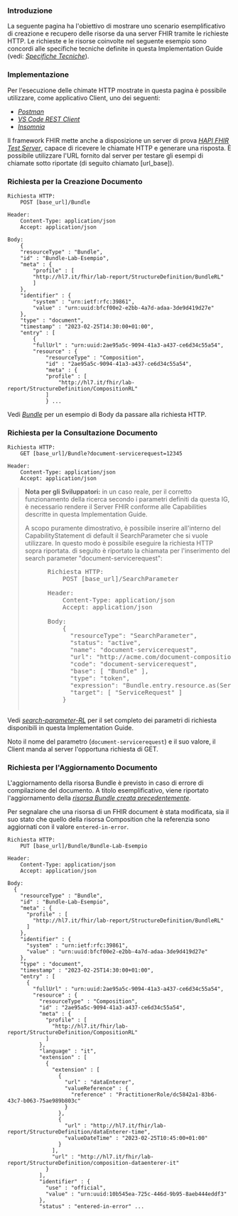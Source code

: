 ### Introduzione
La seguente pagina ha l'obiettivo di mostrare uno scenario esemplificativo di creazione e recupero delle risorse da una server FHIR tramite le richieste HTTP. Le richieste e le risorse coinvolte  nel seguente esempio sono concordi alle specifiche tecniche definite in questa Implementation Guide (vedi: *[Specifiche Tecniche](./specifiche.html)*).  

### Implementazione

Per l'esecuzione delle chimate HTTP mostrate in questa pagina è possibile utilizzare, come applicativo Client, uno dei seguenti:
- *[Postman](https://www.postman.com/downloads/)*
- *[VS Code REST Client](https://marketplace.visualstudio.com/items?itemName=humao.rest-client)* 
- *[Insomnia](https://insomnia.rest/download)*    

Il framework FHIR mette anche a disposizione un server di prova *[HAPI FHIR Test Server](https://hapi.fhir.org/)*, capace di ricevere le chiamate HTTP e generare una risposta. È possibile utilizzare l'URL fornito dal server per testare gli esempi di chiamate sotto riportate (di seguito chiamato [url_base]).

### Richiesta per  la Creazione Documento

```
Richiesta HTTP:
    POST [base_url]/Bundle

Header:
    Content-Type: application/json
    Accept: application/json

Body:
    {
    "resourceType" : "Bundle",
    "id" : "Bundle-Lab-Esempio",
    "meta" : {
        "profile" : [
        "http://hl7.it/fhir/lab-report/StructureDefinition/BundleRL"
        ]
    },
    "identifier" : {
        "system" : "urn:ietf:rfc:39861",
        "value" : "urn:uuid:bfcf00e2-e2bb-4a7d-adaa-3de9d419d27e"
    },
    "type" : "document",
    "timestamp" : "2023-02-25T14:30:00+01:00",
    "entry" : [
        {
        "fullUrl" : "urn:uuid:2ae95a5c-9094-41a3-a437-ce6d34c55a54",
        "resource" : {
            "resourceType" : "Composition",
            "id" : "2ae95a5c-9094-41a3-a437-ce6d34c55a54",
            "meta" : {
            "profile" : [
                "http://hl7.it/fhir/lab-report/StructureDefinition/CompositionRL"
            ]
            } ...

```    
Vedi *[Bundle](./Bundle-Bundle-Lab-Esempio.json.html)* per un esempio di Body da passare alla richiesta HTTP.

### Richiesta per la Consultazione Documento

```
Richiesta HTTP:
    GET [base_url]/Bundle?document-servicerequest=12345

Header:
    Content-Type: application/json
    Accept: application/json
```

<blockquote class="stu-note">
  <p>
    <b>Nota per gli Sviluppatori:</b>
     in un caso reale, per il corretto funzionamento della ricerca secondo i parametri definiti da questa IG, è necessario rendere
     il Server FHIR conforme alle Capabilities descritte in questa Implementation Guide.  
  </p>

  <p>
    A scopo puramente dimostrativo, è possibile inserire all'interno del CapabilityStatement di default il SearchParameter che si vuole utilizzare. In questo modo è possibile eseguire la richiesta HTTP sopra riportata. di seguito è riportato la chiamata per l'inserimento del search parameter "document-servicerequest":
  </p>

  <pre>
      Richiesta HTTP:
          POST [base_url]/SearchParameter

      Header:
          Content-Type: application/json
          Accept: application/json

      Body:
          {
            "resourceType": "SearchParameter",
            "status": "active",
            "name": "document-servicerequest", 
            "url": "http://acme.com/document-composition-search-parameter", 
            "code": "document-servicerequest",
            "base": [ "Bundle" ],
            "type": "token",
            "expression": "Bundle.entry.resource.as(ServiceRequest).identifier",
            "target": [ "ServiceRequest" ]
          }
  </pre>
</blockquote>  

Vedi  *[search-parameter-RL](./artifacts.html#behavior-search-parameters)* per il set completo dei parametri di richiesta disponibili in questa Implementation Guide.

Noto il nome del parametro (`document-servicerequest`) e il suo valore, il Client manda al server l'opportuna richiesta di GET.

### Richiesta per l'Aggiornamento Documento

L'aggiornamento della risorsa Bundle è previsto in caso di errore di compilazione del documento. A titolo esemplificativo, viene riportato l'aggiornamento della *[risorsa Bundle creata precedentemente](./esempio.html#Richiesta-per-la-Consultazione-Documento)*.

Per segnalare che una risorsa di un FHIR document è stata modificata, sia il suo stato che quello della risorsa Composition che la referenzia sono aggiornati con il valore `entered-in-error`.

```
Richiesta HTTP:
    PUT [base_url]/Bundle/Bundle-Lab-Esempio

Header:
    Content-Type: application/json
    Accept: application/json

Body:
  {
    "resourceType" : "Bundle",
    "id" : "Bundle-Lab-Esempio",
    "meta" : {
      "profile" : [
        "http://hl7.it/fhir/lab-report/StructureDefinition/BundleRL"
      ]
    },
    "identifier" : {
      "system" : "urn:ietf:rfc:39861",
      "value" : "urn:uuid:bfcf00e2-e2bb-4a7d-adaa-3de9d419d27e"
    },
    "type" : "document",
    "timestamp" : "2023-02-25T14:30:00+01:00",
    "entry" : [
      {
        "fullUrl" : "urn:uuid:2ae95a5c-9094-41a3-a437-ce6d34c55a54",
        "resource" : {
          "resourceType" : "Composition",
          "id" : "2ae95a5c-9094-41a3-a437-ce6d34c55a54",
          "meta" : {
            "profile" : [
              "http://hl7.it/fhir/lab-report/StructureDefinition/CompositionRL"
            ]
          },
          "language" : "it",
          "extension" : [
            {
              "extension" : [
                {
                  "url" : "dataEnterer",
                  "valueReference" : {
                    "reference" : "PractitionerRole/dc5842a1-83b6-43c7-b063-75ae989b803c"
                  }
                },
                {
                  "url" : "http://hl7.it/fhir/lab-report/StructureDefinition/dataEnterer-time",
                  "valueDateTime" : "2023-02-25T10:45:00+01:00"
                }
              ],
              "url" : "http://hl7.it/fhir/lab-report/StructureDefinition/composition-dataenterer-it"
            }
          ],
          "identifier" : {
            "use" : "official",
            "value" : "urn:uuid:10b545ea-725c-446d-9b95-8aeb444eddf3"
          },
          "status" : "entered-in-error" ...

```    


